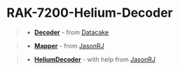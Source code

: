 # RAK-7200-Helium-Decoder

>* [**Decoder**](https://github.com/Azegele/RAK-7200-Helium-Decoder/blob/main/decoder.js) - from [Datacake](https://datacake.co/)

>* [**Mapper**](https://github.com/Azegele/RAK-7200-Helium-Decoder/blob/main/mapper.js) - 
from [JasonRJ](https://github.com/JasonRJ/RAK7200_Helium_Mapper)

>* [**HeliumDecoder**]() - with help from [JasonRJ](https://github.com/JasonRJ)
